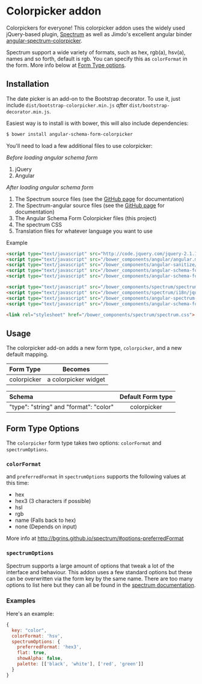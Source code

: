 Colorpicker addon
=================

Colorpickers for everyone! This colorpicker addon uses the widely used jQuery-based plugin, [Spectrum](https://github.com/bgrins/spectrum) as well as Jimdo's excellent angular binder [angular-spectrum-colorpicker](https://github.com/Jimdo/angular-spectrum-colorpicker).

Spectrum support a wide variety of formats, such as hex, rgb(a), hsv(a), names and so forth, default is rgb. You can specify this as `colorFormat` in the form. More info below at [Form Type options](#form-type-options).

Installation
------------
The date picker is an add-on to the Bootstrap decorator. To use it, just include
`dist/bootstrap-colorpicker.min.js` *after* `dist/bootstrap-decorator.min.js`.

Easiest way is to install is with bower, this will also include dependencies:
```bash
$ bower install angular-schema-form-colorpicker
```

You'll need to load a few additional files to use colorpicker:

*Before loading angular schema form*

1. jQuery
2. Angular

*After loading angular schema form*

1. The Spectrum source files (see the
   [GitHub page](https://github.com/amsul/pickadate.js) for documentation)
2. The Spectrum-angular source files (see the
   [GitHub page](https://github.com/Jimdo/angular-spectrum-colorpicker) for documentation)
3. The Angular Schema Form Colorpicker files (this project)
3. The spectrum CSS
4. Translation files for whatever language you want to use

Example

```HTML
<script type="text/javascript" src="http://code.jquery.com/jquery-2.1.1.min.js"></script>
<script type="text/javascript" src="/bower_components/angular/angular.min.js"></script>
<script type="text/javascript" src="/bower_components/angular-sanitize/angular-sanitize.min.js"></script>
<script type="text/javascript" src="/bower_components/angular-schema-form/schema-form.min.js"></script>
<script type="text/javascript" src="/bower_components/angular-schema-form/bootstrap-decorator.min.js"></script>

<script type="text/javascript" src="/bower_components/spectrum/spectrum.js"></script>
<script type="text/javascript" src="/bower_components/spectrum/i18n/jquery.spectrum-sv.js"></script>
<script type="text/javascript" src="/bower_components/angular-spectrum-colorpicker/dist/angular-spectrum-colorpicker.min.js"></script>
<script type="text/javascript" src="/bower_components/angular-schema-form-colorpicker/angular-schema-form-colorpicker.min.js"></script>

<link rel="stylesheet" href="/bower_components/spectrum/spectrum.css">
```



Usage
-----
The colorpicker add-on adds a new form type, `colorpicker`, and a new default
mapping.

|  Form Type     |   Becomes    |
|:---------------|:------------:|
|  colorpicker    |  a colorpicker widget |


| Schema             |   Default Form type  |
|:-------------------|:------------:|
| "type": "string" and "format": "color"   |   colorpicker   |


Form Type Options
-------
The `colorpicker` form type takes two options: `colorFormat` and `spectrumOptions`.

### `colorFormat`
and `preferredFormat` in `spectrumOptions` supports the following values at this time:

- hex
- hex3 (3 characters if possible)
- hsl
- rgb
- name (Falls back to hex)
- none (Depends on input)

More info at http://bgrins.github.io/spectrum/#options-preferredFormat

### `spectrumOptions`
Spectrum supports a large amount of options that tweak a lot of the interface and behaviour. This addon uses a few standard options but these can be overwritten via the form key by the same name.
There are too many options to list here but they can all be found in the [spectrum documentation](http://bgrins.github.io/spectrum/#options).

### Examples

Here's an example:

```javascript
{
  key: "color",
  colorFormat: 'hsv',
  spectrumOptions: {
    preferredFormat: 'hex3',
    flat: true,
    showAlpha: false,
    palette: [['black', 'white'], ['red', 'green']]
  }
}
```
